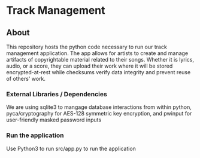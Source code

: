 # Track Management

## About
This repository hosts the python code necessary to run our track management application. The app allows for artists to create and manage artifacts of copyrightable material related to their songs. Whether it is lyrics, audio, or a score, they can upload their work where it will be stored encrypted-at-rest while checksums verify data integrity and prevent reuse of others' work.

### External Libraries / Dependencies
We are using sqlite3 to mangage database interactions from within python, pyca/cryptography for AES-128 symmetric key encryption, and pwinput for user-friendly masked password inputs

### Run the application
Use Python3 to run src/app.py to run the application
